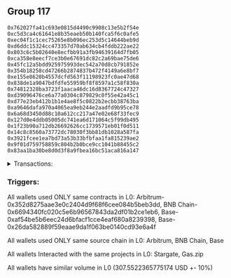 ## Group 117

```0xda134706e265292b33e2cfb3aaa9e3c8ba291d38
0x762027fa41c693e0815d4490c9908c13e5b2f54e
0xc5d3ca4c61641e8b35eaeb50b140fca5f6c0afe5
0xec04f1c1cec75265e8b096ec253d5c14644beb9d
0xd6ddc15324cc473357d70ab634cb4fddb222ae22
0x803c6c5b02640e8ecfbb91a3fb94639164d7fb05
0xca358e8eecf7ce3b0e67691dc82c2a69bae75de6
0x45fc12a5bdd925975993dec542a70d8cb791852e
0x354b18258cd47266b2874837b472f4149a6e8bf7
0xe155e8620b4557dcfd563f11198923fc0ae47d68
0x838de1a9047bdfdfe55959bf8f8597a1c58f830a
0x74812328ba3723f1aaca46dc16d8367724c47327
0xd39096476ce6a77a0304c879829c0f55e42a45c1
0xd77e23eb412b1b1e4ae8f5c0822b2ecbb38763ba
0xa9646dafa970a4065ea9eb244e2aadfd9b95ce78
0x6a68d3450d88c10a612cc217a47e02e68f33fec9
0x127d0e4ddb05005dc741ea6d171064c5f99db495
0x1f23b90a712db26692626cc1739571eb01f0d511
0x14c8c8560a73772dc78030f3bb81db1028a587fa
0x3921fcee1ea7bd73a53b33bfbfaa1fa815239ae2
0x9f01d759758859c804b2b0bce9cc1041b88455c2
0x83aa1ba30be8d0d3f8a9fbea16bc51aca816a147
```
<details>
<summary>Transactions:</summary>

Hashes: 

Wallet: 0xda134706e265292b33e2cfb3aaa9e3c8ba291d38

       Hash: 0x2a7e577c3ca80f916ed8de37238c361a509b3ccecdca34e9763ffce5ca7a425e
         - source chain: Arbitrum
         - destination chain: BNB Chain
         - project: Stargate
         - contract: 0x352d8275aae3e0c2404d9f68f6cee084b5beb3dd
         - value USD: 30.965552009
       Hash: 0x41d9ede4d4fc7a15fc56c7f7a153e188773a73588313130b1545f5ef66152d41
         - source chain: BNB Chain
         - destination chain: Base
         - project: Stargate
         - contract: 0x6694340fc020c5e6b96567843da2df01b2ce1eb6
         - value USD: 27.216198717
       Hash: 0xea8cf55bed22d7b0dfbea7a0e044a9ac09b00ab127577ad2f3ab1933458aaf85
         - source chain: Base
         - destination chain: Optimism
         - project: Stargate
         - contract: 0xaf54be5b6eec24d6bfacf1cce4eaf680a8239398
         - value USD: 188.747268097
       Hash: 0x5b1e2857eb204e0a734882c63b2f62f204ab17cb0a745f339515d7f4df66edf7
         - source chain: Base
         - destination chain: Zora
         - project: Gas.zip
         - contract: 0x26da582889f59eaae9da1f063be0140cd93e6a4f
         - value USD: 4.759051744e-05
       Hash: 0x379fc689bbe0953e98236649be2ac349539c95428092dc9c25273b7fb7282a57
         - source chain: Base
         - destination chain: Optimism
         - project: Stargate
         - contract: 0xaf54be5b6eec24d6bfacf1cce4eaf680a8239398
         - value USD: 60.623170164
Wallet: 0x762027fa41c693e0815d4490c9908c13e5b2f54e

       Hash:0x04ecefa7ccf07b8381686b69c7fcf8f84e95df23a400034c3653b365eabc357a
         - source chain: Arbitrum
         - destination chain: BNB Chain
         - project: Stargate
         - contract: 0x352d8275aae3e0c2404d9f68f6cee084b5beb3dd
         - value USD: 30.292215401
       Hash:0x88a50c7aaae6662619a1202ad3db6ccb0a349dd0fbda17980551fc42b9f51bdd
         - source chain: BNB Chain
         - destination chain: Base
         - project: Stargate
         - contract: 0x6694340fc020c5e6b96567843da2df01b2ce1eb6
         - value USD: 26.664011564
       Hash:0xe6001ee759f276a0853fefb29a7c477382e4f95c0c677f1ff07243a28de5ff7b
         - source chain: Base
         - destination chain: Optimism
         - project: Stargate
         - contract: 0xaf54be5b6eec24d6bfacf1cce4eaf680a8239398
         - value USD: 193.031903895
       Hash:0xd8a68765f8354426c7bae3eb3b016757999dc888bd829850f7a44d117f4c6a0b
         - source chain: Base
         - destination chain: Kava
         - project: Gas.zip
         - contract: 0x26da582889f59eaae9da1f063be0140cd93e6a4f
         - value USD: 1.715431972e-08
       Hash:0xa649576a53a6b0897719c0c13ba0cab989ab366578cc9d5048a91a866a54f671
         - source chain: Base
         - destination chain: Optimism
         - project: Stargate
         - contract: 0xaf54be5b6eec24d6bfacf1cce4eaf680a8239398
         - value USD: 55.854735765
Wallet: 0xc5d3ca4c61641e8b35eaeb50b140fca5f6c0afe5

       Hash:0xf002cfd8b57ae7ea043f0db4abfec75eccd5ff4a2bcb64c75f75076b0d3be8b2
         - source chain: Arbitrum
         - destination chain: BNB Chain
         - project: Stargate
         - contract: 0x352d8275aae3e0c2404d9f68f6cee084b5beb3dd
         - value USD: 28.696978815
       Hash:0x4be6d067a022fe28a74f7c1663a5379f9a57512529252fb6fb75e860d82e24e0
         - source chain: BNB Chain
         - destination chain: Base
         - project: Stargate
         - contract: 0x6694340fc020c5e6b96567843da2df01b2ce1eb6
         - value USD: 25.107887606
       Hash:0xbed2876fc6761cb6a02791675629d461bc84d587f70032bac580cbfb14efcf09
         - source chain: Base
         - destination chain: Optimism
         - project: Stargate
         - contract: 0xaf54be5b6eec24d6bfacf1cce4eaf680a8239398
         - value USD: 178.626598855
       Hash:0x37ef0e3b9d42ead68c12f9c89be2e216511a754cf903e1308638dde8c44e9d71
         - source chain: Base
         - destination chain: Zora
         - project: Gas.zip
         - contract: 0x26da582889f59eaae9da1f063be0140cd93e6a4f
         - value USD: 3.120622052e-05
       Hash:0x4d55b8b1b1383f77486a88856b396724a582e74da3dd3459d3f51fcf9dc2749b
         - source chain: Base
         - destination chain: Optimism
         - project: Stargate
         - contract: 0xaf54be5b6eec24d6bfacf1cce4eaf680a8239398
         - value USD: 52.608547707
Wallet: 0xec04f1c1cec75265e8b096ec253d5c14644beb9d

       Hash:0x5415b1b131eac8c81d51b205bab849aade502100c5a6e8d647be6f4eca175a38
         - source chain: Arbitrum
         - destination chain: BNB Chain
         - project: Stargate
         - contract: 0x352d8275aae3e0c2404d9f68f6cee084b5beb3dd
         - value USD: 28.622566584
       Hash:0x777484e8a6d2cecac455cd3a76cc3838becf86ca66470d9d246d5bebf81c8e07
         - source chain: BNB Chain
         - destination chain: Base
         - project: Stargate
         - contract: 0x6694340fc020c5e6b96567843da2df01b2ce1eb6
         - value USD: 24.983333699
       Hash:0x09d18b704e60e1bc3de4d111588165c28e83c716dfb0fc4225d70206bdbec54f
         - source chain: Base
         - destination chain: Linea
         - project: Gas.zip
         - contract: 0x26da582889f59eaae9da1f063be0140cd93e6a4f
         - value USD: 0.0001511350184
       Hash:0x762a56b26bece5695e1126585c5231e4634066386e238550d136a998712f1350
         - source chain: Base
         - destination chain: Optimism
         - project: Stargate
         - contract: 0xaf54be5b6eec24d6bfacf1cce4eaf680a8239398
         - value USD: 201.926619413
       Hash:0x905081388384ac994f07f47a7919d4f5f606ef5ee9b6b5530e3e157c4b349713
         - source chain: Base
         - destination chain: Kava
         - project: Gas.zip
         - contract: 0x26da582889f59eaae9da1f063be0140cd93e6a4f
         - value USD: 5.559072622e-09
       Hash:0x9501a25bf89189b01a8b0ae74fcd7c7b87f1e7085fed66d3cb1ecb3657462465
         - source chain: Base
         - destination chain: Optimism
         - project: Stargate
         - contract: 0xaf54be5b6eec24d6bfacf1cce4eaf680a8239398
         - value USD: 60.784093735
Wallet: 0xd6ddc15324cc473357d70ab634cb4fddb222ae22

       Hash:0x23e4c88852abc0d43eb778c832b1b98075a62c1d7b0fb7fbdb741f65c6d8083c
         - source chain: Arbitrum
         - destination chain: BNB Chain
         - project: Stargate
         - contract: 0x352d8275aae3e0c2404d9f68f6cee084b5beb3dd
         - value USD: 29.980423332
       Hash:0x9e30ed874306f33efcf86b71bfb58b4e09cad23e1da60d9d3caaf150c1e8902b
         - source chain: BNB Chain
         - destination chain: Base
         - project: Stargate
         - contract: 0x6694340fc020c5e6b96567843da2df01b2ce1eb6
         - value USD: 26.214148805
       Hash:0xae8268fc9335db8675cb9868f112a90cf8a40be60f9eb864eeb6466f97633c09
         - source chain: Base
         - destination chain: Scroll
         - project: Gas.zip
         - contract: 0x26da582889f59eaae9da1f063be0140cd93e6a4f
         - value USD: 0.0001175886942
       Hash:0xd65847a7499b01ef2b02dabb9829f5943100aa420d4b19ac3e12421f7fcdbc21
         - source chain: Base
         - destination chain: Optimism
         - project: Stargate
         - contract: 0xaf54be5b6eec24d6bfacf1cce4eaf680a8239398
         - value USD: 187.072179552
       Hash:0x12394039763009479611a756189fae21dc3418583c7402b4dd98db40697a180e
         - source chain: Base
         - destination chain: Scroll
         - project: Gas.zip
         - contract: 0x26da582889f59eaae9da1f063be0140cd93e6a4f
         - value USD: 6.405039565e-05
       Hash:0x7f53cd785125b399cb8538144d48a57035a8af10b2b5f2056c876b9421ebfa6d
         - source chain: Base
         - destination chain: Optimism
         - project: Stargate
         - contract: 0xaf54be5b6eec24d6bfacf1cce4eaf680a8239398
         - value USD: 53.459434415
Wallet: 0x803c6c5b02640e8ecfbb91a3fb94639164d7fb05

       Hash:0x4f71622acc51f38ff4f941ce94096f25e192a5ef65533c6509480ec321acbde1
         - source chain: Arbitrum
         - destination chain: BNB Chain
         - project: Stargate
         - contract: 0x352d8275aae3e0c2404d9f68f6cee084b5beb3dd
         - value USD: 28.15518094
       Hash:0x8d110002b0ffe2f116a9fd993044b59035d2cbe0aa0dc934cb59021c9d1d7bdb
         - source chain: BNB Chain
         - destination chain: Base
         - project: Stargate
         - contract: 0x6694340fc020c5e6b96567843da2df01b2ce1eb6
         - value USD: 24.556109646
       Hash:0x14a16c2c9d766cc797267ca291cac302b3c17f4eca75c23936a2f5510b960dd4
         - source chain: Base
         - destination chain: Linea
         - project: Gas.zip
         - contract: 0x26da582889f59eaae9da1f063be0140cd93e6a4f
         - value USD: 9.798620117e-05
       Hash:0x5ceae27e445b1b81658a0bd51dfd3ea513d1602a15a3b80ffffc692b57eadcae
         - source chain: Base
         - destination chain: Optimism
         - project: Stargate
         - contract: 0xaf54be5b6eec24d6bfacf1cce4eaf680a8239398
         - value USD: 193.977465459
       Hash:0x1029f5ceabd85ea4239592f6bde0beaa66e4bafbe2f5af92892967c3f08c5d14
         - source chain: Base
         - destination chain: Kava
         - project: Gas.zip
         - contract: 0x26da582889f59eaae9da1f063be0140cd93e6a4f
         - value USD: 5.161996006e-09
       Hash:0x45c2f94f6e8f1b973e5c1b4a56c12202338ac2b7de8767b8c0533a8af01b5c22
         - source chain: Base
         - destination chain: Optimism
         - project: Stargate
         - contract: 0xaf54be5b6eec24d6bfacf1cce4eaf680a8239398
         - value USD: 50.579646985
Wallet: 0xca358e8eecf7ce3b0e67691dc82c2a69bae75de6

       Hash:0x9ac3d4cbae07899e5d20d51119739197026e666bdc8817423b97c9831c86d9d9
         - source chain: Arbitrum
         - destination chain: BNB Chain
         - project: Stargate
         - contract: 0x352d8275aae3e0c2404d9f68f6cee084b5beb3dd
         - value USD: 28.273944349
       Hash:0x4098bd496a0f44640b7d1e4d87122f1ffb2f546b8b14084582de4fad94633e4d
         - source chain: BNB Chain
         - destination chain: Base
         - project: Stargate
         - contract: 0x6694340fc020c5e6b96567843da2df01b2ce1eb6
         - value USD: 24.691760802
       Hash:0x6127f6d506a62f8b92ebd30acbd27c0258fda5f41334768c35348a6728f9fb4e
         - source chain: Base
         - destination chain: Arbitrum
         - project: Gas.zip
         - contract: 0x26da582889f59eaae9da1f063be0140cd93e6a4f
         - value USD: 0.0001295947471
       Hash:0x0c1e0a76cc62c0a3b6d091c0bab705c6c7df1f05844867cf9c71291efb67ce0f
         - source chain: Base
         - destination chain: Optimism
         - project: Stargate
         - contract: 0xaf54be5b6eec24d6bfacf1cce4eaf680a8239398
         - value USD: 186.327660044
       Hash:0x7f07378ac402369a288fcea8b7cbb110a9203198e79c5f52d25bcfd7d68f3c6a
         - source chain: Base
         - destination chain: Arbitrum
         - project: Gas.zip
         - contract: 0x26da582889f59eaae9da1f063be0140cd93e6a4f
         - value USD: 3.672873429e-05
       Hash:0xcc28c9fe094277529721a6dd68480143fe64fad25fb6c4b9042bbf80501d9854
         - source chain: Base
         - destination chain: Optimism
         - project: Stargate
         - contract: 0xaf54be5b6eec24d6bfacf1cce4eaf680a8239398
         - value USD: 57.717875334
Wallet: 0x45fc12a5bdd925975993dec542a70d8cb791852e

       Hash:0xf0a2f850c746658ab73e4991342599aa5aab2a8dd675174211262405d5d1a7e2
         - source chain: Arbitrum
         - destination chain: BNB Chain
         - project: Stargate
         - contract: 0x352d8275aae3e0c2404d9f68f6cee084b5beb3dd
         - value USD: 30.381138728
       Hash:0x5e291c6f0b2164324b25147d91ddce9804408e5124259e9ab003cf7ac15b3b20
         - source chain: BNB Chain
         - destination chain: Base
         - project: Stargate
         - contract: 0x6694340fc020c5e6b96567843da2df01b2ce1eb6
         - value USD: 26.696744045
       Hash:0x5e7fa4ac8e9bd8599ffa4e69f07a9e588328e9ead68a25a686b4dfbf06d45738
         - source chain: Base
         - destination chain: Arbitrum
         - project: Gas.zip
         - contract: 0x26da582889f59eaae9da1f063be0140cd93e6a4f
         - value USD: 0.0001129981446
       Hash:0xe20bdb58ecab45f65054a0db00b2a97cd7be3b306d2db2d5a3dab4b705ac10e8
         - source chain: Base
         - destination chain: Optimism
         - project: Stargate
         - contract: 0xaf54be5b6eec24d6bfacf1cce4eaf680a8239398
         - value USD: 194.904699154
       Hash:0x35bc703c381aaa9758719bd40b5188069cc2a0e4031f890a08a95e6b7162ea21
         - source chain: Base
         - destination chain: Kava
         - project: Gas.zip
         - contract: 0x26da582889f59eaae9da1f063be0140cd93e6a4f
         - value USD: 3.474399734e-08
       Hash:0xf794ff70689645c7541ed57c834146d3aafc1685e88d339b164b2394d8e9b46a
         - source chain: Base
         - destination chain: Optimism
         - project: Stargate
         - contract: 0xaf54be5b6eec24d6bfacf1cce4eaf680a8239398
         - value USD: 54.213075552
Wallet: 0x354b18258cd47266b2874837b472f4149a6e8bf7

       Hash:0xb087ca292c07b6f188e8e395921178cd83503a1a225732e1cc2c09bcc4a14e2c
         - source chain: Arbitrum
         - destination chain: BNB Chain
         - project: Stargate
         - contract: 0x352d8275aae3e0c2404d9f68f6cee084b5beb3dd
         - value USD: 30.005906986
       Hash:0x6c0801956a6f93d37bc8d9496fdda54e18acd2107dd11c744d7bd4ed5b86fe3f
         - source chain: BNB Chain
         - destination chain: Base
         - project: Stargate
         - contract: 0x6694340fc020c5e6b96567843da2df01b2ce1eb6
         - value USD: 26.391093489
       Hash:0xe1d55f67e547b0768ded7d78e896b3b1a38d9020760452969d7b888a3707fdba
         - source chain: Base
         - destination chain: Linea
         - project: Gas.zip
         - contract: 0x26da582889f59eaae9da1f063be0140cd93e6a4f
         - value USD: 0.0001141997452
       Hash:0x8cac0c777c8d01ab528cc782fc2a847c6982824215bdcc346ddba93aaec4ade3
         - source chain: Base
         - destination chain: Optimism
         - project: Stargate
         - contract: 0xaf54be5b6eec24d6bfacf1cce4eaf680a8239398
         - value USD: 193.477038627
       Hash:0xfe0d80b64c89b759188dd0936e3b5a00567e8e374e16d78c7e1f7b94afdf5fa3
         - source chain: Base
         - destination chain: Arbitrum
         - project: Gas.zip
         - contract: 0x26da582889f59eaae9da1f063be0140cd93e6a4f
         - value USD: 2.531786539e-05
       Hash:0x73469c0317c6fb18c7554b4b62dfedc5c02d5d8e2cc0f73b654a7371efbdad6b
         - source chain: Base
         - destination chain: Optimism
         - project: Stargate
         - contract: 0xaf54be5b6eec24d6bfacf1cce4eaf680a8239398
         - value USD: 54.365769051
Wallet: 0xe155e8620b4557dcfd563f11198923fc0ae47d68

       Hash:0xe491297447318096924087db40bdbbdb25712b8d9c9cae6a40b7f8166ea50173
         - source chain: Arbitrum
         - destination chain: BNB Chain
         - project: Stargate
         - contract: 0x352d8275aae3e0c2404d9f68f6cee084b5beb3dd
         - value USD: 29.457212016
       Hash:0x5fba4310f87a92597dde3018a74490013e6b6c192f6ce3312b86abb738f76194
         - source chain: BNB Chain
         - destination chain: Base
         - project: Stargate
         - contract: 0x6694340fc020c5e6b96567843da2df01b2ce1eb6
         - value USD: 25.834937459
       Hash:0x154d185228a3189bcfafa5cd6aa5cc39a2713bcf6010d1fe2133b03b9aec95e0
         - source chain: Base
         - destination chain: Linea
         - project: Gas.zip
         - contract: 0x26da582889f59eaae9da1f063be0140cd93e6a4f
         - value USD: 0.0001667175293
       Hash:0xab8bceae0d259222572cb8b209f42dca87aaf9e60fb63bc8ad7d1faebdbd3b0d
         - source chain: Base
         - destination chain: Optimism
         - project: Stargate
         - contract: 0xaf54be5b6eec24d6bfacf1cce4eaf680a8239398
         - value USD: 190.659453346
       Hash:0xe182d2cbb12b60876218808eb8c71a4e2696e337d7177899c7d03dad2ce50b09
         - source chain: Base
         - destination chain: Scroll
         - project: Gas.zip
         - contract: 0x26da582889f59eaae9da1f063be0140cd93e6a4f
         - value USD: 0.0001736591612
       Hash:0x0d40712adebe1d73357d18539e3ea42f3d91eaa3e6f020a21621fbd8d3b05b4b
         - source chain: Base
         - destination chain: Optimism
         - project: Stargate
         - contract: 0xaf54be5b6eec24d6bfacf1cce4eaf680a8239398
         - value USD: 59.47783514
Wallet: 0x838de1a9047bdfdfe55959bf8f8597a1c58f830a

       Hash:0x92341f97b9ba5791591832864415c1f66f7f6229ecff8502a0ea569415140258
         - source chain: Arbitrum
         - destination chain: BNB Chain
         - project: Stargate
         - contract: 0x352d8275aae3e0c2404d9f68f6cee084b5beb3dd
         - value USD: 27.95239556
       Hash:0x9ba5e791d8117fe69fed7a6b7881958a155137fd06a18805a87fb2bdd110af24
         - source chain: BNB Chain
         - destination chain: Base
         - project: Stargate
         - contract: 0x6694340fc020c5e6b96567843da2df01b2ce1eb6
         - value USD: 24.481671441
       Hash:0xdfa619b7bb695d310f0a1d2cc62c251db9261038531bda8efdef3c8c0a8a4a8a
         - source chain: Base
         - destination chain: Kava
         - project: Gas.zip
         - contract: 0x26da582889f59eaae9da1f063be0140cd93e6a4f
         - value USD: 3.026064341e-08
       Hash:0x525b086ecb33b0269c85ae5d6b5d8c8b47f3656e2069f60685338792e1391ef9
         - source chain: Base
         - destination chain: Optimism
         - project: Stargate
         - contract: 0xaf54be5b6eec24d6bfacf1cce4eaf680a8239398
         - value USD: 194.632954408
       Hash:0x33708f331fc7c08abcfe5f186ca7aea5907ff9924394a52972fec2b8617ba650
         - source chain: Base
         - destination chain: Arbitrum
         - project: Gas.zip
         - contract: 0x26da582889f59eaae9da1f063be0140cd93e6a4f
         - value USD: 8.4753258e-05
       Hash:0x29a15401bca380152081e3936f857bdaeb6ff2aef3c42e3380793f479e58f83e
         - source chain: Base
         - destination chain: Optimism
         - project: Stargate
         - contract: 0xaf54be5b6eec24d6bfacf1cce4eaf680a8239398
         - value USD: 56.289147423
Wallet: 0x74812328ba3723f1aaca46dc16d8367724c47327

       Hash:0xa171faaa0719ff6d27b2f5be9b9ba7a4e044adac69ec669359c2d94a803b7157
         - source chain: Arbitrum
         - destination chain: BNB Chain
         - project: Stargate
         - contract: 0x352d8275aae3e0c2404d9f68f6cee084b5beb3dd
         - value USD: 30.602884618
       Hash:0xc35017ee3953382121598bc0b546dc0abbfcae386cd5091e11caf93282fb9bbe
         - source chain: BNB Chain
         - destination chain: Base
         - project: Stargate
         - contract: 0x6694340fc020c5e6b96567843da2df01b2ce1eb6
         - value USD: 26.974453386
       Hash:0x0e089f1144c514ae144b31ad387eea9b4908f76a0a8b95d2b54176e773e44b6b
         - source chain: Base
         - destination chain: Kava
         - project: Gas.zip
         - contract: 0x26da582889f59eaae9da1f063be0140cd93e6a4f
         - value USD: 4.617695586e-08
       Hash:0xbbda9abff2adc6a93e06d95e40a8064fc687c86968a39d7de75edbabbb75307d
         - source chain: Base
         - destination chain: Optimism
         - project: Stargate
         - contract: 0xaf54be5b6eec24d6bfacf1cce4eaf680a8239398
         - value USD: 189.769508544
       Hash:0xb18a75c75736b79c9c22ed4faf3f4db2851a8bef48470f408b19f120a48d214b
         - source chain: Base
         - destination chain: Metis
         - project: Gas.zip
         - contract: 0x26da582889f59eaae9da1f063be0140cd93e6a4f
         - value USD: 1.435794961e-06
       Hash:0x322faaa040aab1b1db0748fd92e23611d58f8a0c2a65ed0218836cb1bb5e1889
         - source chain: Base
         - destination chain: Optimism
         - project: Stargate
         - contract: 0xaf54be5b6eec24d6bfacf1cce4eaf680a8239398
         - value USD: 46.849857471
Wallet: 0xd39096476ce6a77a0304c879829c0f55e42a45c1

       Hash:0x0b95053fa784b4281720b6971bea8d3c3b5d95d438f00e1384595c4e6c16ac36
         - source chain: Arbitrum
         - destination chain: BNB Chain
         - project: Stargate
         - contract: 0x352d8275aae3e0c2404d9f68f6cee084b5beb3dd
         - value USD: 28.011619785
       Hash:0x129a923824c1af701e53a68674bc9659d5cd6adbf3cfc5d5e1a0618c9b8417bc
         - source chain: BNB Chain
         - destination chain: Base
         - project: Stargate
         - contract: 0x6694340fc020c5e6b96567843da2df01b2ce1eb6
         - value USD: 24.446533823
       Hash:0xf6b1fa025a847536897a0b9c1966b307b31a8263319158de6cd67eab3ea7a702
         - source chain: Base
         - destination chain: Kava
         - project: Gas.zip
         - contract: 0x26da582889f59eaae9da1f063be0140cd93e6a4f
         - value USD: 2.388767643e-08
       Hash:0x7e7ebcafdfc82ec272211c7d3d136dbc1d6dcc093e7ea51075e4621994d4cc0f
         - source chain: Base
         - destination chain: Optimism
         - project: Stargate
         - contract: 0xaf54be5b6eec24d6bfacf1cce4eaf680a8239398
         - value USD: 189.42374249
       Hash:0x3d8541b4829a2683e4e82c8b2be1ae73e8f24ddd8c1d6dc1ca3e76dd5b149e77
         - source chain: Base
         - destination chain: Metis
         - project: Gas.zip
         - contract: 0x26da582889f59eaae9da1f063be0140cd93e6a4f
         - value USD: 2.797003171e-06
       Hash:0x7c97c4740e913fb35278f54271b07b7f99d71934dfc8e0af11990d581eb5707b
         - source chain: Base
         - destination chain: Optimism
         - project: Stargate
         - contract: 0xaf54be5b6eec24d6bfacf1cce4eaf680a8239398
         - value USD: 54.337127809
Wallet: 0xd77e23eb412b1b1e4ae8f5c0822b2ecbb38763ba

       Hash:0xf1abb20e740f4047f8651eac2c07cc519d50b51c6d909a8cc5ffb59f48adb05f
         - source chain: Arbitrum
         - destination chain: BNB Chain
         - project: Stargate
         - contract: 0x352d8275aae3e0c2404d9f68f6cee084b5beb3dd
         - value USD: 30.92639415
       Hash:0x123b7578228fabe06463280998090166c42ceb0e66b8e183ccb741875fea9cce
         - source chain: BNB Chain
         - destination chain: Base
         - project: Stargate
         - contract: 0x6694340fc020c5e6b96567843da2df01b2ce1eb6
         - value USD: 27.195300834
       Hash:0x072c21c2ad31b67fb6b67fc3cffe1cd90c87040dc0eb2fee2c1f09a565629c01
         - source chain: Base
         - destination chain: Linea
         - project: Gas.zip
         - contract: 0x26da582889f59eaae9da1f063be0140cd93e6a4f
         - value USD: 8.058408227e-05
       Hash:0x14a1f7c60588222e1bf8c2abd7491f2b3129b07d6cdc3a1f3a513e01a31f3ada
         - source chain: Base
         - destination chain: Optimism
         - project: Stargate
         - contract: 0xaf54be5b6eec24d6bfacf1cce4eaf680a8239398
         - value USD: 187.68833644
       Hash:0x25b7cc62bf41b5cbea7d4487047c7af165e53ef2f1f3565c1d8dfbfdcd872f31
         - source chain: Base
         - destination chain: Scroll
         - project: Gas.zip
         - contract: 0x26da582889f59eaae9da1f063be0140cd93e6a4f
         - value USD: 5.390165362e-05
       Hash:0x4554e9f9e634f467ebfbb98b1af49e9465343cd8d0c16824d096f761f3d24277
         - source chain: Base
         - destination chain: Optimism
         - project: Stargate
         - contract: 0xaf54be5b6eec24d6bfacf1cce4eaf680a8239398
         - value USD: 65.005017727
Wallet: 0xa9646dafa970a4065ea9eb244e2aadfd9b95ce78

       Hash:0x4225e8b4368e55477b13e107c306bcd6cfaa5189d5996a32e582b9d07f4e0473
         - source chain: Arbitrum
         - destination chain: BNB Chain
         - project: Stargate
         - contract: 0x352d8275aae3e0c2404d9f68f6cee084b5beb3dd
         - value USD: 29.452616619
       Hash:0xdf6cfb1d61bb23cbf2f9538bc8850a8018df7277b62e69dc7dc9bfc231cf9035
         - source chain: BNB Chain
         - destination chain: Base
         - project: Stargate
         - contract: 0x6694340fc020c5e6b96567843da2df01b2ce1eb6
         - value USD: 25.784842767
       Hash:0xd9d11afb9a038a189f69df977dc1e7e6c609ca2105f95e5eceb9c64664ae3d2a
         - source chain: Base
         - destination chain: Kava
         - project: Gas.zip
         - contract: 0x26da582889f59eaae9da1f063be0140cd93e6a4f
         - value USD: 1.145433665e-08
       Hash:0x495b5aa522ffc8cc8e3d6351435f24528780b035d9422cd3fa7b7e47032d15fd
         - source chain: Base
         - destination chain: Optimism
         - project: Stargate
         - contract: 0xaf54be5b6eec24d6bfacf1cce4eaf680a8239398
         - value USD: 187.466040763
       Hash:0x2c206ba2c1ed9f8cd309376657746f2f91c60898461d38207d302d427a010abe
         - source chain: Base
         - destination chain: Base
         - project: Gas.zip
         - contract: 0x26da582889f59eaae9da1f063be0140cd93e6a4f
         - value USD: 4.539086621e-05
       Hash:0x16095be17d0216df26af95a273f7f6014d2aa87453525357bfb32afdb2eeb215
         - source chain: Base
         - destination chain: Optimism
         - project: Stargate
         - contract: 0xaf54be5b6eec24d6bfacf1cce4eaf680a8239398
         - value USD: 54.549161061
Wallet: 0x6a68d3450d88c10a612cc217a47e02e68f33fec9

       Hash:0xd78702ec716f83a56f6b023a77ea0580e3c666e8e2505a0fcb35ae7fc8e19774
         - source chain: Arbitrum
         - destination chain: BNB Chain
         - project: Stargate
         - contract: 0x352d8275aae3e0c2404d9f68f6cee084b5beb3dd
         - value USD: 30.551715335
       Hash:0xe12fe0772e563dd118039d08f02538b63d15e189d8841f3a1b5695026ff64177
         - source chain: BNB Chain
         - destination chain: Base
         - project: Stargate
         - contract: 0x6694340fc020c5e6b96567843da2df01b2ce1eb6
         - value USD: 26.783515083
       Hash:0x615ed06985725986a6ab3d919c6ded1121b1c2918dfd88fd6142da56848e1a3a
         - source chain: Base
         - destination chain: Metis
         - project: Gas.zip
         - contract: 0x26da582889f59eaae9da1f063be0140cd93e6a4f
         - value USD: 1.681542605e-06
       Hash:0x8d76d7777ec47b3fb27866e58ed8f3b7e5dbf979134d276a839c045409b6e4d9
         - source chain: Base
         - destination chain: Optimism
         - project: Stargate
         - contract: 0xaf54be5b6eec24d6bfacf1cce4eaf680a8239398
         - value USD: 183.38046851
       Hash:0x9d57ead01bdaf7085160ac894decd93f5aa28370bf8e1e7eec3bc59d0c5b3a2d
         - source chain: Base
         - destination chain: Linea
         - project: Gas.zip
         - contract: 0x26da582889f59eaae9da1f063be0140cd93e6a4f
         - value USD: 5.000087606e-05
       Hash:0x9b95d3d3a2fd8c53dc367bfce8028f051576196cde621fc0eaa44f5c9ca1a50d
         - source chain: Base
         - destination chain: Optimism
         - project: Stargate
         - contract: 0xaf54be5b6eec24d6bfacf1cce4eaf680a8239398
         - value USD: 50.398809798
Wallet: 0x127d0e4ddb05005dc741ea6d171064c5f99db495

       Hash:0x4059174858a8f95fd7452616540780988d59b37ebfa5d1ed111f14d4ad8f552b
         - source chain: Arbitrum
         - destination chain: BNB Chain
         - project: Stargate
         - contract: 0x352d8275aae3e0c2404d9f68f6cee084b5beb3dd
         - value USD: 30.325875982
       Hash:0x78bf01ab81159aed1c7040d29636b6df0d47c3957fc19eaa9b4aa718081612d8
         - source chain: BNB Chain
         - destination chain: Base
         - project: Stargate
         - contract: 0x6694340fc020c5e6b96567843da2df01b2ce1eb6
         - value USD: 26.575223573
       Hash:0x1d2ad00a542b7ca90ac4edfc734816a02e7df4f15d57455738062c46d376df6d
         - source chain: Base
         - destination chain: Zora
         - project: Gas.zip
         - contract: 0x26da582889f59eaae9da1f063be0140cd93e6a4f
         - value USD: 0.0001316089379
       Hash:0x6d52366e9bbc71e891b209c35f309307c327f359f8429ae621b5992a78949051
         - source chain: Base
         - destination chain: Optimism
         - project: Stargate
         - contract: 0xaf54be5b6eec24d6bfacf1cce4eaf680a8239398
         - value USD: 184.270754788
       Hash:0x11386f9fd33eae05f8cf44b6d2caff7e0a9bda27964d0afb8959a96a40c56009
         - source chain: Base
         - destination chain: Linea
         - project: Gas.zip
         - contract: 0x26da582889f59eaae9da1f063be0140cd93e6a4f
         - value USD: 0.0001716342129
       Hash:0xf43733c49d78628fd9c615502476436268338d97b31093d22695482d7bb156fa
         - source chain: Base
         - destination chain: Optimism
         - project: Stargate
         - contract: 0xaf54be5b6eec24d6bfacf1cce4eaf680a8239398
         - value USD: 54.455878828
Wallet: 0x1f23b90a712db26692626cc1739571eb01f0d511

       Hash:0x9f38b834e62355998dd3f8692e6c9f3225f510c6856bb29d2e8018315d9fe415
         - source chain: Arbitrum
         - destination chain: BNB Chain
         - project: Stargate
         - contract: 0x352d8275aae3e0c2404d9f68f6cee084b5beb3dd
         - value USD: 30.809322518
       Hash:0x8af88ac6211e2ccc12cc90ff5675c67c5022b522029de7f70b17f007a6f6348b
         - source chain: BNB Chain
         - destination chain: Base
         - project: Stargate
         - contract: 0x6694340fc020c5e6b96567843da2df01b2ce1eb6
         - value USD: 27.034982012
       Hash:0xcf358fdc47d1c3c184b45e9fa6cc5a1339bcf5aa0a65680983bbb9c2e1fb3183
         - source chain: Base
         - destination chain: Zora
         - project: Gas.zip
         - contract: 0x26da582889f59eaae9da1f063be0140cd93e6a4f
         - value USD: 0.0001302123738
       Hash:0x689e0483781a1fdcde524dfad7f42b79b53759c1cb5eb6c856c751dbe5e2aaac
         - source chain: Base
         - destination chain: Optimism
         - project: Stargate
         - contract: 0xaf54be5b6eec24d6bfacf1cce4eaf680a8239398
         - value USD: 187.201092799
       Hash:0xef606058d5daf9c29969f950e5f051c00039877e4affc1313fc3fdf88b42f6c2
         - source chain: Base
         - destination chain: Linea
         - project: Gas.zip
         - contract: 0x26da582889f59eaae9da1f063be0140cd93e6a4f
         - value USD: 0.0001335917869
       Hash:0x8175c1e0b1f0842261e21cc195e0b3e15541161e6f2c7eb426bfb8509db6c029
         - source chain: Base
         - destination chain: Optimism
         - project: Stargate
         - contract: 0xaf54be5b6eec24d6bfacf1cce4eaf680a8239398
         - value USD: 47.298754535
Wallet: 0x14c8c8560a73772dc78030f3bb81db1028a587fa

       Hash:0xed83fbdd3478ffb9ffd4345f0d0df839b32cc93e4cb8e699760d059e4db15e25
         - source chain: Arbitrum
         - destination chain: BNB Chain
         - project: Stargate
         - contract: 0x352d8275aae3e0c2404d9f68f6cee084b5beb3dd
         - value USD: 30.260290592
       Hash:0x47f200fe6245124c1d5eab2dda78e838bb6e2ab1be826e13d6fd1a3db1274a84
         - source chain: BNB Chain
         - destination chain: Base
         - project: Stargate
         - contract: 0x6694340fc020c5e6b96567843da2df01b2ce1eb6
         - value USD: 26.56189727
       Hash:0x827d0864f1b903d417cbb84e21ec6861d808e71b5c15d63e1f0e63de2f5c878d
         - source chain: Base
         - destination chain: Linea
         - project: Gas.zip
         - contract: 0x26da582889f59eaae9da1f063be0140cd93e6a4f
         - value USD: 9.320832118e-05
       Hash:0xc7a6969f2ba9abdc2fc2b9e7455a509187502f826e94a402f0baee337000b127
         - source chain: Base
         - destination chain: Optimism
         - project: Stargate
         - contract: 0xaf54be5b6eec24d6bfacf1cce4eaf680a8239398
         - value USD: 181.437712951
       Hash:0xfab6ce081c9ede9403c92992739ec9a4f0207ed39412335393a7fd51278745dd
         - source chain: Base
         - destination chain: Arbitrum
         - project: Gas.zip
         - contract: 0x26da582889f59eaae9da1f063be0140cd93e6a4f
         - value USD: 0.0001008106888
       Hash:0xba2dcb5ef43aefe97575f48bc7e7eb125ff9ea45c0d5434806b051a10feb4a05
         - source chain: Base
         - destination chain: Optimism
         - project: Stargate
         - contract: 0xaf54be5b6eec24d6bfacf1cce4eaf680a8239398
         - value USD: 54.179065639
Wallet: 0x3921fcee1ea7bd73a53b33bfbfaa1fa815239ae2

       Hash:0x220e86bcda17bdab4fdc913bcfc62a8e92614322cf8a14aa15c995782096b020
         - source chain: Arbitrum
         - destination chain: BNB Chain
         - project: Stargate
         - contract: 0x352d8275aae3e0c2404d9f68f6cee084b5beb3dd
         - value USD: 30.456333857
       Hash:0x57a6e09b060470ecc32b7e667477be65610602541380bfb76230443ec63dd6d2
         - source chain: BNB Chain
         - destination chain: Base
         - project: Stargate
         - contract: 0x6694340fc020c5e6b96567843da2df01b2ce1eb6
         - value USD: 26.714291344
       Hash:0x17492da67466c543eaa66f4c9e12fd0596118c0d44fe7bffd95fb19803c72016
         - source chain: Base
         - destination chain: Arbitrum
         - project: Gas.zip
         - contract: 0x26da582889f59eaae9da1f063be0140cd93e6a4f
         - value USD: 0.0001378044417
       Hash:0xa9d1d43d715c88033b7ded9b2241ca9f3d7061dea52c1375d2c5f167fec3f287
         - source chain: Base
         - destination chain: Optimism
         - project: Stargate
         - contract: 0xaf54be5b6eec24d6bfacf1cce4eaf680a8239398
         - value USD: 181.360858787
       Hash:0x61ca46b971c043b9a42c31abcdd017908633de1da8fbe6725b331fb74dc8b9be
         - source chain: Base
         - destination chain: Scroll
         - project: Gas.zip
         - contract: 0x26da582889f59eaae9da1f063be0140cd93e6a4f
         - value USD: 0.0001487486387
       Hash:0x4c27703e6b07156cf5aeb899d518a5e3c61d0ea9642a56649fbd238b8af76e79
         - source chain: Base
         - destination chain: Optimism
         - project: Stargate
         - contract: 0xaf54be5b6eec24d6bfacf1cce4eaf680a8239398
         - value USD: 50.125611845
Wallet: 0x9f01d759758859c804b2b0bce9cc1041b88455c2

       Hash:0xa23d58a76fefc362d69cdad0ac29c2bd0281371d2938d1203237e19f81d39a80
         - source chain: Arbitrum
         - destination chain: BNB Chain
         - project: Stargate
         - contract: 0x352d8275aae3e0c2404d9f68f6cee084b5beb3dd
         - value USD: 29.053388028
       Hash:0x095e83c1a469c27ad332464e2d1397ccca72def37a5fe301bdfe7f1132145715
         - source chain: BNB Chain
         - destination chain: Base
         - project: Stargate
         - contract: 0x6694340fc020c5e6b96567843da2df01b2ce1eb6
         - value USD: 25.422643468
       Hash:0x0a67b74778248ad6c23e9409ba9824c0ec61b981f583bb94a80e32f6eeb485e6
         - source chain: Base
         - destination chain: Linea
         - project: Gas.zip
         - contract: 0x26da582889f59eaae9da1f063be0140cd93e6a4f
         - value USD: 0.0001071139901
       Hash:0x548771524fa79277b92fbf401fde20c1cec05a7073f52dbc4e0404998c98dfe9
         - source chain: Base
         - destination chain: Optimism
         - project: Stargate
         - contract: 0xaf54be5b6eec24d6bfacf1cce4eaf680a8239398
         - value USD: 187.672314555
       Hash:0xd00a1798dad334f67dca79a778f3e39ad69a31e3b6390bcad85ef629df9d7a87
         - source chain: Base
         - destination chain: Linea
         - project: Gas.zip
         - contract: 0x26da582889f59eaae9da1f063be0140cd93e6a4f
         - value USD: 4.406061573e-05
       Hash:0xa78ab9ef7289aead84940cb48090827ecfface7c5fcb5079b62ad284fc32ee3a
         - source chain: Base
         - destination chain: Optimism
         - project: Stargate
         - contract: 0xaf54be5b6eec24d6bfacf1cce4eaf680a8239398
         - value USD: 55.448714062
Wallet: 0x83aa1ba30be8d0d3f8a9fbea16bc51aca816a147

       Hash:0x4cbdc5b83d03617acf1d3e6996b8e80da7b59fc98978e4d7995fb0216df88243
         - source chain: Arbitrum
         - destination chain: BNB Chain
         - project: Stargate
         - contract: 0x352d8275aae3e0c2404d9f68f6cee084b5beb3dd
         - value USD: 28.628441812
       Hash:0x4432a65d7fef83da07f9297aa8f4dfebb49906d7daa5e99f30572a770c047a8a
         - source chain: BNB Chain
         - destination chain: Base
         - project: Stargate
         - contract: 0x6694340fc020c5e6b96567843da2df01b2ce1eb6
         - value USD: 25.016952599
       Hash:0x06720b9c7c8feef4939667444874f1884b73a17f6408a053d741822fb486e451
         - source chain: Base
         - destination chain: Scroll
         - project: Gas.zip
         - contract: 0x26da582889f59eaae9da1f063be0140cd93e6a4f
         - value USD: 0.0001032332598
       Hash:0xc78eda0b84bf6832fb0b0c84ae95b378b2369e47bc933c24aa114db5fa1971aa
         - source chain: Base
         - destination chain: Optimism
         - project: Stargate
         - contract: 0xaf54be5b6eec24d6bfacf1cce4eaf680a8239398
         - value USD: 182.445799892
       Hash:0x504e719cd2b8caa7909249d28babf3788e7b304fef8f91842568e96887017a60
         - source chain: Base
         - destination chain: Linea
         - project: Gas.zip
         - contract: 0x26da582889f59eaae9da1f063be0140cd93e6a4f
         - value USD: 0.0001050405079
       Hash:0xe9911a37217168a562972c57a856d1aca2dca607e4b0d33d675c05ddb32a5942
         - source chain: Base
         - destination chain: Optimism
         - project: Stargate
         - contract: 0xaf54be5b6eec24d6bfacf1cce4eaf680a8239398
         - value USD: 55.638982241

</details>


### Triggers: 
All wallets used ONLY same contracts in L0: Arbitrum-0x352d8275aae3e0c2404d9f68f6cee084b5beb3dd, BNB Chain-0x6694340fc020c5e6b96567843da2df01b2ce1eb6, Base-0xaf54be5b6eec24d6bfacf1cce4eaf680a8239398, Base-0x26da582889f59eaae9da1f063be0140cd93e6a4f

All wallets used ONLY same source chain in L0: Arbitrum, BNB Chain, Base

All wallets Interacted with the same projects in L0: Stargate, Gas.zip

All wallets have similar volume in L0 (307.5522365775174 USD +- 10%)

